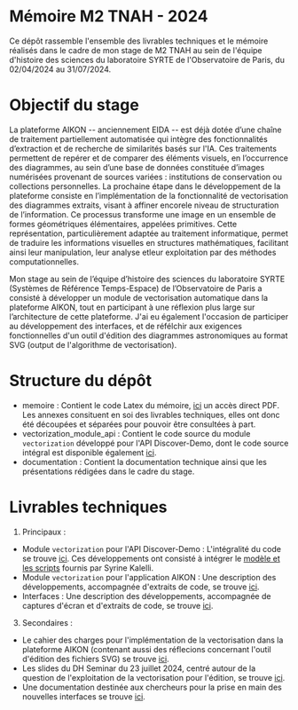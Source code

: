 # Mémoire M2 TNAH - 2024

Ce dépôt rassemble l'ensemble des livrables techniques et le mémoire réalisés dans le cadre de mon stage de M2 TNAH au sein de l'équipe d'histoire des sciences du laboratoire SYRTE de l'Observatoire de Paris, du 02/04/2024 au 31/07/2024.

# Objectif du stage

La plateforme AIKON -- anciennement EIDA -- est déjà dotée d’une chaîne de traitement partiellement automatisée qui intègre des fonctionnalités d’extraction et de recherche de similarités basés sur l'IA. Ces traitements permettent de repérer et de comparer des éléments visuels, en l’occurrence des diagrammes, au sein d’une base de données constituée d’images numérisées provenant de sources variées : institutions de conservation ou collections personnelles. La prochaine étape dans le développement de la plateforme consiste en l’implémentation de la fonctionnalité de vectorisation des diagrammes extraits, visant à affiner encorele niveau de structuration de l’information. Ce processus transforme une image en un ensemble de formes géométriques élémentaires, appelées primitives. Cette représentation, particulièrement adaptée au traitement informatique, permet de traduire les informations visuelles en structures mathématiques, facilitant ainsi leur manipulation, leur analyse etleur exploitation par des méthodes computationnelles.

Mon stage au sein de l’équipe d’histoire des sciences du laboratoire SYRTE (Systèmes de Référence Temps-Espace) de l’Observatoire de Paris a consisté à développer un module de vectorisation automatique dans la plateforme AIKON, tout en participant à une réflexion plus large sur l’architecture de cette plateforme. J'ai eu également l'occasion de participer au développement des interfaces, et de réfélchir aux exigences fonctionnelles d'un outil d'édition des diagrammes astronomiques au format SVG (output de l'algorithme de vectorisation). 

# Structure du dépôt

- memoire : Contient le code Latex du mémoire, [ici](memoire/main.pdf) un accès direct PDF. Les annexes consituent en soi des livrables techniques, elles ont donc été découpées et séparées pour pouvoir être consultées à part. 
- vectorization_module_api : Contient le code source du module `vectorization` développé pour l'API Discover-Demo, dont le code source intégral est disponible également [ici](https://github.com/Evarin/discover-demo).
- documentation : Contient la documentation technique ainsi que les présentations rédigées dans le cadre du stage.

# Livrables techniques 

1. Principaux :

- Module `vectorization` pour l'API Discover-Demo : L'intégralité du code se trouve [ici](vectorization_module_api). Ces développements ont consisté à intégrer le [modèle et les scripts](https://github.com/vayvi/HDV) fournis par Syrine Kalelli.
- Module `vectorization` pour l'application AIKON : Une description des développements, accompagnée d'extraits de code, se trouve [ici](integration_vectorisation.pdf).
- Interfaces : Une description des développements, accompagnée de captures d'écran et d'extraits de code, se trouve [ici](dvt_interfaces.pdf).

3. Secondaires :

- Le cahier des charges pour l'implémentation de la vectorisation dans la plateforme AIKON (contenant aussi des réflecions concernant l'outil d'édition des fichiers SVG) se trouve [ici](documentation/cahier_des_charges.pdf). 
- Les slides du DH Seminar du 23 juillet 2024, centré autour de la question de l'exploitation de la vectorisation pour l'édition, se trouve [ici](documentation/slides_DH_seminar.pdf).
- Une documentation destinée aux chercheurs pour la prise en main des nouvelles interfaces se trouve [ici](documentation/doc_interfaces.pdf). 
